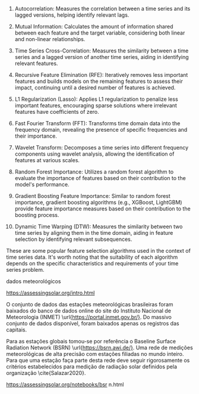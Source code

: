 
1. Autocorrelation: Measures the correlation between a time series and its lagged versions, helping identify relevant lags.

2. Mutual Information: Calculates the amount of information shared between each feature and the target variable, considering both linear and non-linear relationships.

3. Time Series Cross-Correlation: Measures the similarity between a time series and a lagged version of another time series, aiding in identifying relevant features.

4. Recursive Feature Elimination (RFE): Iteratively removes less important features and builds models on the remaining features to assess their impact, continuing until a desired number of features is achieved.

5. L1 Regularization (Lasso): Applies L1 regularization to penalize less important features, encouraging sparse solutions where irrelevant features have coefficients of zero.

6. Fast Fourier Transform (FFT): Transforms time domain data into the frequency domain, revealing the presence of specific frequencies and their importance.

7. Wavelet Transform: Decomposes a time series into different frequency components using wavelet analysis, allowing the identification of features at various scales.

8. Random Forest Importance: Utilizes a random forest algorithm to evaluate the importance of features based on their contribution to the model's performance.

9. Gradient Boosting Feature Importance: Similar to random forest importance, gradient boosting algorithms (e.g., XGBoost, LightGBM) provide feature importance measures based on their contribution to the boosting process.

10. Dynamic Time Warping (DTW): Measures the similarity between two time series by aligning them in the time domain, aiding in feature selection by identifying relevant subsequences.

These are some popular feature selection algorithms used in the context of time series data. It's worth noting that the suitability of each algorithm depends on the specific characteristics and requirements of your time series problem.

dados meteorológicos

https://assessingsolar.org/intro.html

O conjunto de dados das estações meteorológicas brasileiras foram baixados do banco de dados online do site do Instituto Nacional de Meteorologia (INMET) \url{https://portal.inmet.gov.br/}. Do massivo conjunto de dados disponível, foram baixados apenas os registros das capitais.

Para as estações globais tomou-se por referência o Baseline Surface Radiation Network (BSRN) \url{https://bsrn.awi.de/}. Uma rede de medições meteorológicas de alta precisão com estações filiadas no mundo inteiro. Para que uma estação faça parte desta rede deve seguir rigorosamente os critérios estabelecidos para medição de radiação solar definidos pela organização \cite{Salazar2020}.

https://assessingsolar.org/notebooks/bsr
n.html
